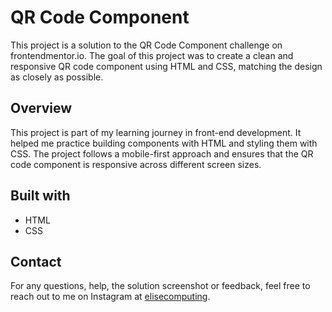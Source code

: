 # QR Code Component

This project is a solution to the QR Code Component challenge on frontendmentor.io. The goal of this project was to create a clean and responsive QR code component using HTML and CSS, matching the design as closely as possible.

## Overview

This project is part of my learning journey in front-end development. It helped me practice building components with HTML and styling them with CSS. The project follows a mobile-first approach and ensures that the QR code component is responsive across different screen sizes.

## Built with

- HTML
- CSS

## Contact

For any questions, help, the solution screenshot or feedback, feel free to reach out to me on Instagram at [elisecomputing](https://www.instagram.com/elisecomputing/).

